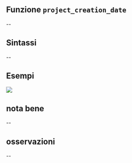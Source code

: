 ## Funzione `project_creation_date`

--

## Sintassi

--

## Esempi

<img src="/img/variabili/project_creation_date/project_creation_date1.png">

## nota bene

--

## osservazioni

--